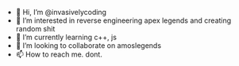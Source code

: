 - 👋 Hi, I’m @invasivelycoding
- 👀 I’m interested in reverse engineering apex legends and creating random shit
- 🌱 I’m currently learning c++, js
- 💞️ I’m looking to collaborate on amoslegends
- 📫 How to reach me. dont.

<!---
invasivelycoding/invasivelycoding is a ✨ special ✨ repository because its `README.md` (this file) appears on your GitHub profile.
You can click the Preview link to take a look at your changes.
--->
